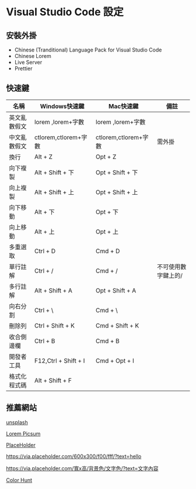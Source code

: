 # Visual Studio Code 設定

## 安裝外掛

* Chinese (Tranditional) Language Pack for Visual Studio Code
* Chinese Lorem
* Live Server
* Prettier

## 快速鍵

| 名稱 | Windows快速鍵 | Mac快速鍵     |備註|
| -------- | -------- | -------- |---|
| 英文亂數假文    | lorem ,lorem+字數     | lorem ,lorem+字數     |
| 中文亂數假文    | ctlorem,ctlorem+字數 |  ctlorem,ctlorem+字數  | 需外掛|
| 換行           | Alt + Z | Opt + Z |
| 向下複製        | Alt + Shift + 下 | Opt + Shift + 下 |
| 向上複製        | Alt + Shift + 上 | Opt + Shift + 上 |
| 向下移動        | Alt + 下 | Opt + 下 |
| 向上移動        | Alt + 上 | Opt + 上 |
| 多重選取 | Ctrl + D | Cmd + D |
| 單行註解 | Ctrl + / | Cmd + / |  不可使用數字鍵上的/ |
| 多行註解 | Alt + Shift + A |   Opt + Shift + A
| 向右分割 | Ctrl + \ | Cmd + \ |
| 刪除列 | Ctrl + Shift + K | Cmd + Shift + K |
| 收合側邊欄 | Ctrl + B | Cmd + B |
| 開發者工具 | F12,Ctrl + Shift + I | Cmd + Opt + I |
| 格式化程式碼 | Alt + Shift + F | |

## 推薦網站

[unsplash](https://unsplash.com/)

[Lorem Picsum](https://picsum.photos/)

[PlaceHolder](https://placeholder.com/)

https://via.placeholder.com/600x300/f00/fff/?text=hello

https://via.placeholder.com/寬x高/背景色/文字色/?text=文字內容

[Color Hunt](https://colorhunt.co/)
